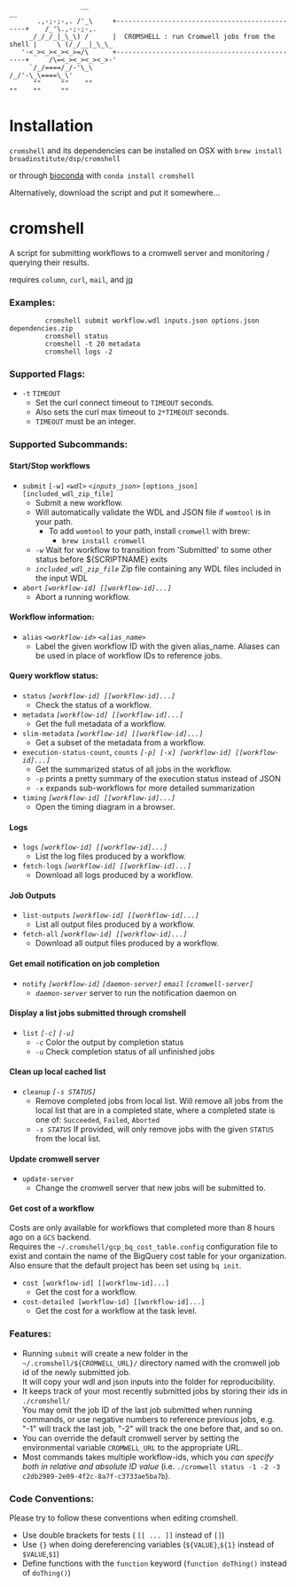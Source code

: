 ```
                  __                                                            __
       .,-;-;-,. /'_\     +-----------------------------------------------+    /_'\.,-;-;-,.
     _/_/_/_|_\_\) /      |  CROMSHELL : run Cromwell jobs from the shell |     \ (/_/__|_\_\_
   '-<_><_><_><_>=/\      +-----------------------------------------------+     /\=<_><_><_><_>-'
     `/_/====/_/-'\_\                                                          /_/'-\_\====\_\'
      ""     ""    ""                                                          ""    ""     ""
```


# Installation

`cromshell` and its dependencies can be installed on OSX with `brew install broadinstitute/dsp/cromshell`

or through [bioconda](https://bioconda.github.io/) with `conda install cromshell`

Alternatively, download the script and put it somewhere...

# cromshell
 A script for submitting workflows to a cromwell server and monitoring / querying their results.

requires `column`, `curl`, `mail`, and [jq](https://stedolan.github.io/jq/)

### Examples:

```
         cromshell submit workflow.wdl inputs.json options.json dependencies.zip
         cromshell status
         cromshell -t 20 metadata
         cromshell logs -2
```

### Supported Flags:
  * `-t` `TIMEOUT`
    * Set the curl connect timeout to `TIMEOUT` seconds.
    * Also sets the curl max timeout to `2*TIMEOUT` seconds.
    * `TIMEOUT` must be an integer.

### Supported Subcommands:

  
   ####  Start/Stop workflows
   * `submit` `[-w]` *`<wdl>`* *`<inputs_json>`* `[options_json]` `[included_wdl_zip_file]`
     * Submit a new workflow.
     * Will automatically validate the WDL and JSON file if `womtool` is in your path.
       * To add `womtool` to your path, install `cromwell` with brew:
         * `brew install cromwell`
     * *`-w`*                     Wait for workflow to transition from 'Submitted' to some other status
                                  before ${SCRIPTNAME} exits
     * *`included_wdl_zip_file`*  Zip file containing any WDL files included in the input WDL
   * `abort` *`[workflow-id] [[workflow-id]...]`*                   
     * Abort a running workflow.
   #### Workflow information:
   * `alias` *`<workflow-id>` `<alias_name>`* 
     * Label the given workflow ID with the given alias_name.  Aliases can be used in place of workflow IDs to reference jobs.
   #### Query workflow status:
   * `status` *`[workflow-id] [[workflow-id]...]`*                   
     * Check the status of a workflow.
   * `metadata` *`[workflow-id] [[workflow-id]...]`*                
     * Get the full metadata of a workflow.
   * `slim-metadata` *`[workflow-id] [[workflow-id]...]`*           
     * Get a subset of the metadata from a workflow.
   * `execution-status-count`, `counts` *`[-p] [-x] [workflow-id] [[workflow-id]...]`*   
     * Get the summarized status of all jobs in the workflow.
     * `-p` prints a pretty summary of the execution status instead of JSON
     * `-x` expands sub-workflows for more detailed summarization
   * `timing` *`[workflow-id] [[workflow-id]...]`*                  
     * Open the timing diagram in a browser.
  
   #### Logs
   * `logs` *`[workflow-id] [[workflow-id]...]`*                     
     * List the log files produced by a workflow.
   * `fetch-logs` *`[workflow-id] [[workflow-id]...]`*               
     * Download all logs produced by a workflow.
  
   #### Job Outputs
   * `list-outputs` *`[workflow-id] [[workflow-id]...]`*           
     *  List all output files produced by a workflow.
   * `fetch-all` *`[workflow-id] [[workflow-id]...]`*             
     * Download all output files produced by a workflow.
   
   ####  Get email notification on job completion
   * `notify` *`[workflow-id]` `[daemon-server]` `email` `[cromwell-server]`*
     * *`daemon-server`*  server to run the notification daemon on

   #### Display a list jobs submitted through cromshell
   * `list` *`[-c]` `[-u]`*                                            
     * *`-c`*    Color the output by completion status
     * *`-u`*    Check completion status of all unfinished jobs

   #### Clean up local cached list
   * `cleanup` *`[-s STATUS]`*    
     * Remove completed jobs from local list.
       Will remove all jobs from the local list that are in a completed state,
       where a completed state is one of: `Succeeded`, `Failed`, `Aborted`
     * *`-s STATUS`*     If provided, will only remove jobs with the given `STATUS` from the local list.
  
   #### Update cromwell server
   * `update-server`
     * Change the cromwell server that new jobs will be submitted to.

   #### Get cost of a workflow
   Costs are only available for workflows that completed more than 8 hours ago on a `GCS` backend.  
   Requires the `~/.cromshell/gcp_bq_cost_table.config` configuration file to exist and contain the name of the BigQuery cost table for your organization.
   Also ensure that the default project has been set using `bq init`.
   * `cost [workflow-id] [[workflow-id]...]`
     * Get the cost for a workflow.
   * `cost-detailed [workflow-id] [[workflow-id]...]`
     * Get the cost for a workflow at the task level.

    
 ### Features:
 * Running `submit` will create a new folder in the `~/.cromshell/${CROMWELL_URL}/` directory named with the cromwell job id of the newly submitted job.  
 It will copy your wdl and json inputs into the folder for reproducibility.  
 * It keeps track of your most recently submitted jobs by storing their ids in `./cromshell/`  
 You may omit the job ID of the last job submitted when running commands, or use negative numbers to reference previous jobs, e.g. "-1" will track the last job, "-2" will track the one before that, and so on.
 * You can override the default cromwell server by setting the environmental variable `CROMWELL_URL` to the appropriate URL.
 * Most commands takes multiple workflow-ids, which you *can specify both in relative and absolute ID value* (i.e. `./cromwell status -1 -2 -3 c2db2989-2e09-4f2c-8a7f-c3733ae5ba7b`). 

 ### Code Conventions:
 Please try to follow these conventions when editing cromshell.
 * Use double brackets for tests ( `[[ ... ]]` instead of `[]`)
 * Use `{}` when doing dereferencing variables (`${VALUE}`,`${1}` instead of `$VALUE`,`$1`)
 * Define functions with the `function` keyword (`function doThing()` instead of `doThing()`)
